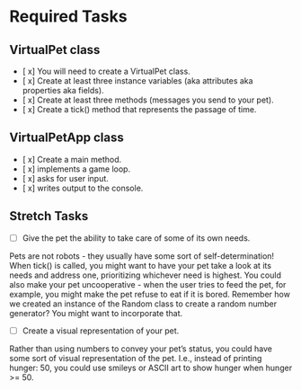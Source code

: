 # Required Tasks
## VirtualPet class
- [ x] You will need to create a VirtualPet class.
- [ x] Create at least three instance variables (aka attributes aka properties aka fields).
- [ x] Create at least three methods (messages you send to your pet).
- [ x] Create a tick() method that represents the passage of time.

## VirtualPetApp class
- [ x] Create a main method.
- [ x] implements a game loop.
- [ x] asks for user input.
- [ x] writes output to the console.

## Stretch Tasks
- [ ] Give the pet the ability to take care of some of its own needs.

Pets are not robots - they usually have some sort of self-determination! When tick() is called, you might want to have your pet take a look at its needs and address one, prioritizing whichever need is highest. You could also make your pet uncooperative - when the user tries to feed the pet, for example, you might make the pet refuse to eat if it is bored. Remember how we created an instance of the Random class to create a random number generator? You might want to incorporate that.

- [ ] Create a visual representation of your pet.

Rather than using numbers to convey your pet’s status, you could have some sort of visual representation of the pet. I.e., instead of printing hunger: 50, you could use smileys or ASCII art to show hunger when hunger >= 50.
